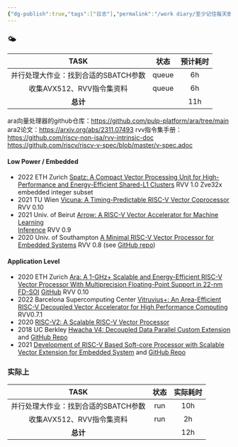 ```yaml
---
{"dg-publish":true,"tags":["日志"],"permalink":"/work diary/至少记住每天做了什么/2024-06-29：周六/","dgPassFrontmatter":true}
---
```


 ### 🌤

|         TASK          |  状态   | 预计耗时 |
| :-------------------: | :---: | :--: |
| 并行处理大作业：找到合适的SBATCH参数 | queue |  6h  |
|   收集AVX512、RVV指令集资料   | queue |  6h  |
|        **总计**         |       | 11h  |



ara向量处理器的github仓库：https://github.com/pulp-platform/ara/tree/main
ara2论文：https://arxiv.org/abs/2311.07493
rvv指令集手册：https://github.com/riscv-non-isa/rvv-intrinsic-doc
https://github.com/riscv/riscv-v-spec/blob/master/v-spec.adoc
#### Low Power / Embedded

- 2022 ETH Zurich [Spatz: A Compact Vector Processing Unit for High-Performance and Energy-Efficient Shared-L1 Clusters](https://arxiv.org/pdf/2207.07970.pdf) RVV 1.0 Zve32x embedded integer subset
- 2021 TU Wien [Vicuna: A Timing-Predictable RISC-V Vector Coprocessor](https://publik.tuwien.ac.at/files/publik_296583.pdf) RVV 0.10
- 2021 Univ. of Beirut [Arrow: A RISC-V Vector Accelerator for Machine Learning  
    Inference](https://arxiv.org/pdf/2107.07169.pdf) RVV 0.9
- 2020 Univ. of Southampton [A Minimal RISC-V Vector Processor for Embedded Systems](https://ieeexplore.ieee.org/stamp/stamp.jsp?tp=&arnumber=9232940) RVV 0.8 (see [GitHub repo](https://github.com/AI-Vector-Accelerator/x-ava-core/tree/master))

#### Application Level

- 2020 ETH Zurich [Ara: A 1-GHz+ Scalable and Energy-Efficient RISC-V Vector Processor With Multiprecision Floating-Point Support in 22-nm FD-SOI](https://arxiv.org/pdf/1906.00478.pdf) [GitHub](https://github.com/pulp-platform/ara) RVV 0.10
- 2022 Barcelona Supercomputing Center [Vitruvius+: An Area-Efficient RISC-V Decoupled Vector Accelerator for High Performance Computing](https://open-src-soc.org/2022-05/media/slides/4th-RISC-V-Meeting-2022-05-04-11h00-Francesco-Minervini.pdf) RVV0.7.1
- 2020 [RISC-V2: A Scalable RISC-V Vector Processor](https://ieeexplore.ieee.org/stamp/stamp.jsp?tp=&arnumber=9181071)
- 2018 UC Berkley [Hwacha V4: Decoupled Data Parallel Custom Extension](https://riscv.org/wp-content/uploads/2018/12/Hwacha-A-Data-Parallel-RISC-V-Extension-and-Implementation-Schmidt-Ou-.pdf) and [GitHub Repo](https://github.com/ucb-bar/hwacha)
- 2021 [Development of RISC-V Based Soft-core Processor with Scalable Vector Extension for Embedded System](https://dl.acm.org/doi/pdf/10.1145/3468081.3471061) and [GitHub Repo](https://github.com/klessydra/Morph)



### 实际上

|         TASK          | 状态  | 实际耗时 |
| :-------------------: | :-: | :--: |
| 并行处理大作业：找到合适的SBATCH参数 | run | 10h  |
|   收集AVX512、RVV指令集资料   | run |  2h  |
|        **总计**         |     | 12h  |
